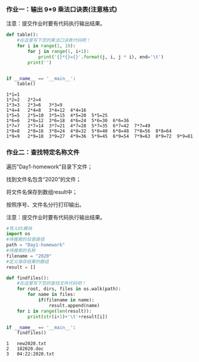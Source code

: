 ### 作业一：输出 9*9 乘法口诀表(注意格式)

注意：提交作业时要有代码执行输出结果。


```python
def table():
    #在这里写下您的乘法口诀表代码吧！
    for i in range(1, 10):
        for j in range(1, i+1):
            print('{}*{}={}'.format(j, i, j * i), end='\t')
        print('')


if __name__ == '__main__':
    table()
```

    1*1=1	
    1*2=2	2*2=4	
    1*3=3	2*3=6	3*3=9	
    1*4=4	2*4=8	3*4=12	4*4=16	
    1*5=5	2*5=10	3*5=15	4*5=20	5*5=25	
    1*6=6	2*6=12	3*6=18	4*6=24	5*6=30	6*6=36	
    1*7=7	2*7=14	3*7=21	4*7=28	5*7=35	6*7=42	7*7=49	
    1*8=8	2*8=16	3*8=24	4*8=32	5*8=40	6*8=48	7*8=56	8*8=64	
    1*9=9	2*9=18	3*9=27	4*9=36	5*9=45	6*9=54	7*9=63	8*9=72	9*9=81	


### 作业二：查找特定名称文件
遍历”Day1-homework”目录下文件；

找到文件名包含“2020”的文件；

将文件名保存到数组result中；

按照序号、文件名分行打印输出。

注意：提交作业时要有代码执行输出结果。


```python
#导入OS模块
import os
#待搜索的目录路径
path = "Day1-homework"
#待搜索的名称
filename = "2020"
#定义保存结果的数组
result = []

def findfiles():
    #在这里写下您的查找文件代码吧！
    for root, dirs, files in os.walk(path):
        for name in files:
            if(filename in name):
                result.append(name)
    for i in range(len(result)):
        print(str(i+1)+'\t'+result[i])

if __name__ == '__main__':
    findfiles()
```

    1	new2020.txt
    2	182020.doc
    3	04:22:2020.txt

